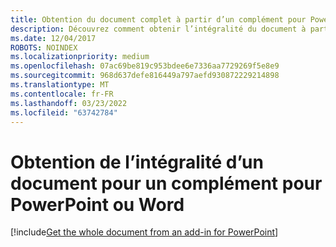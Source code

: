 ```yaml
---
title: Obtention du document complet à partir d’un complément pour PowerPoint
description: Découvrez comment obtenir l’intégralité du document à partir d’un PowerPoint.
ms.date: 12/04/2017
ROBOTS: NOINDEX
ms.localizationpriority: medium
ms.openlocfilehash: 07ac69be819c953bdee6e7336aa7729269f5e8e9
ms.sourcegitcommit: 968d637defe816449a797aefd930872229214898
ms.translationtype: MT
ms.contentlocale: fr-FR
ms.lasthandoff: 03/23/2022
ms.locfileid: "63742784"
---
```

# <a name="get-the-whole-document-from-an-add-in-for-powerpoint-or-word"></a>Obtention de l’intégralité d’un document pour un complément pour PowerPoint ou Word

[!include[Get the whole document from an add-in for PowerPoint](../includes/file-get-the-whole-document-from-an-add-in-for-powerpoint-or-word.md)]
